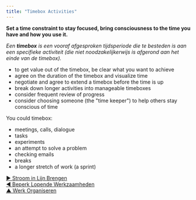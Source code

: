 ```yaml
---
title: "Timebox Activities"
---
```



**Set a time constraint to stay focused, bring consciousness to the time you have and how you use it.**

_Een **timebox** is een vooraf afgesproken tijdsperiode die te besteden is aan een specifieke activiteit (die niet noodzakelijkerwijs is afgerond aan het einde van de timebox)._

- to get value out of the timebox, be clear what you want to achieve
- agree on the duration of the timebox and visualize time
- negotiate and agree to extend a timebox before the time is up
- break down longer activities into manageable timeboxes
- consider frequent review of progress
- consider choosing someone (the "time keeper") to help others stay conscious of time

You could timebox:

- meetings, calls, dialogue
- tasks
- experiments
- an attempt to solve a problem
- checking emails
- breaks
- a longer stretch of work (a sprint)

[&#9654; Stroom in Lijn Brengen](align-flow.html)<br/>[&#9664; Beperk Lopende Werkzaamheden](limit-work-in-progress.html)<br/>[&#9650; Werk Organiseren](organizing-work.html)

